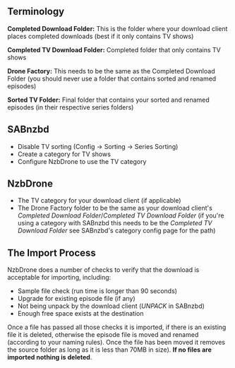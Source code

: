 ## Terminology
**Completed Download Folder:**  This is the folder where your download client places completed downloads (best if it only contains TV shows)

**Completed TV Download Folder:** Completed folder that only contains TV shows

**Drone Factory:** This needs to be the same as the Completed Download Folder (you should never use a folder that contains sorted and renamed episodes)

**Sorted TV Folder:** Final folder that contains your sorted and renamed episodes (in their respective series folders)

## SABnzbd
- Disable TV sorting (Config -> Sorting -> Series Sorting)
- Create a category for TV shows
- Configure NzbDrone to use the TV category

## NzbDrone
- The TV category for your download client (if applicable)
- The Drone Factory folder to be the same as your download client's *Completed Download Folder*/*Completed TV Download Folder* (if you're using a category with SABnzbd this needs to be the *Completed TV Download Folder* see SABnzbd's category config page for the path)

## The Import Process ##
NzbDrone does a number of checks to verify that the download is acceptable for importing, including:
- Sample file check (run time is longer than 90 seconds)
- Upgrade for existing episode file (if any)
- Not being unpack by the download client (_UNPACK_ in SABnzbd)
- Enough free space exists at the destination

Once a file has passed all those checks it is imported,  if there is an existing file it is deleted, otherwise the episode file is moved and renamed (according to your naming rules). Once the file has been moved it removes the source folder as long as it is less than 70MB in size). **If no files are imported nothing is deleted**.